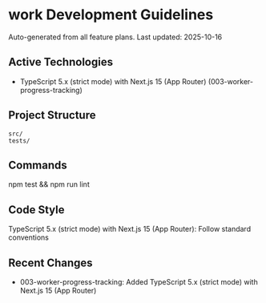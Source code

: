 # work Development Guidelines

Auto-generated from all feature plans. Last updated: 2025-10-16

## Active Technologies
- TypeScript 5.x (strict mode) with Next.js 15 (App Router) (003-worker-progress-tracking)

## Project Structure
```
src/
tests/
```

## Commands
npm test && npm run lint

## Code Style
TypeScript 5.x (strict mode) with Next.js 15 (App Router): Follow standard conventions

## Recent Changes
- 003-worker-progress-tracking: Added TypeScript 5.x (strict mode) with Next.js 15 (App Router)

<!-- MANUAL ADDITIONS START -->
<!-- MANUAL ADDITIONS END -->
